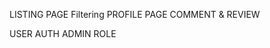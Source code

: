 <!-- CLIENT -->
LISTING PAGE Filtering
PROFILE PAGE 
COMMENT & REVIEW


<!-- SERVER -->
USER AUTH
ADMIN ROLE
